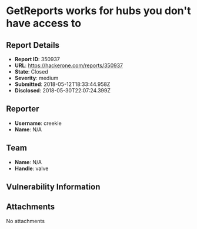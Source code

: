 # GetReports works for hubs you don't have access to

## Report Details
- **Report ID**: 350937
- **URL**: https://hackerone.com/reports/350937
- **State**: Closed
- **Severity**: medium
- **Submitted**: 2018-05-12T18:33:44.958Z
- **Disclosed**: 2018-05-30T22:07:24.399Z

## Reporter
- **Username**: creekie
- **Name**: N/A

## Team
- **Name**: N/A
- **Handle**: valve

## Vulnerability Information


## Attachments
No attachments
